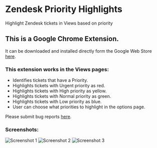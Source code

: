 # Zendesk Priority Highlights

Highlight Zendesk tickets in Views based on priority

## This is a Google Chrome Extension.

It can be downloaded and installed directly form the Google Web Store [here](https://chrome.google.com/webstore/detail/zendesk-priority-highligh/kdnlbgealinpnebnoamnabcpjkifokpk).

### This extension works in the Views pages:

* Identifies tickets that have a Priority.
* Highlights tickets with Urgent priority as red.
* Highlights tickets with High priority as yellow.
* Highlights tickets with Normal priority as green.
* Highlights tickets with Low priority as blue.
* User can choose what priorities to highlight in the options page.

Please submit bug reports [here](https://github.com/aculligan/Zendesk_Priority_Highlights/issues).

### Screenshots:
![Screenshot 1](https://aculligan.github.io/CDN/Zendesk_Priority_Highlights/screenshot-1.png)
![Screenshot 2](https://aculligan.github.io/CDN/Zendesk_Priority_Highlights/screenshot-2.png)
![Screenshot 3](https://aculligan.github.io/CDN/Zendesk_Priority_Highlights/screenshot-3.png)
